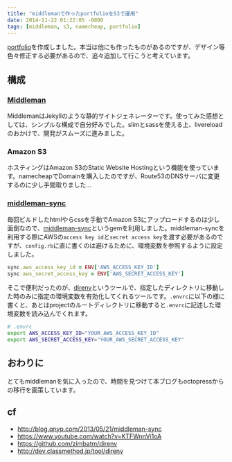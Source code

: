 ```yaml
---
title: "middlemanで作ったportfolioをS3で運用"
date: 2014-11-22 01:22:05 -0800
tags: [middleman, s3, namecheap, portfolio]
---
```


[portfolio](http://www.parakeety.com/)を作成しました。本当は他にも作ったものがあるのですが、デザイン等色々修正する必要があるので、追々追加して行こうと考えています。

<!--more-->

## 構成
### [Middleman](http://middlemanapp.com/)
MiddlemanはJekyllのような静的サイトジェネレーターです。使ってみた感想としては、シンプルな構成で自分好みでした。slimとsassを使える上、livereloadのおかけで、開発がスムーズに進みました。

### Amazon S3
ホスティングはAmazon S3のStatic Website Hostingという機能を使っています。namecheapでDomainを購入したのですが、Route53のDNSサーバに変更するのに少し手間取りました...

### [middleman-sync](https://github.com/karlfreeman/middleman-sync)
毎回ビルドしたhtmlやらcssを手動でAmazon S3にアップロードするのは少し面倒なので、[middleman-sync](https://github.com/karlfreeman/middleman-sync)というgemを利用しました。middleman-syncを利用する際にAWSの`access key id`と`secret access key`を渡す必要があるのですが、`config.rb`に直に書くのは避けるために、環境変数を参照するように設定しました。

```ruby
sync.aws_access_key_id = ENV['AWS_ACCESS_KEY_ID']
sync.aws_secret_access_key = ENV['AWS_SECRET_ACCESS_KEY']
```

そこで便利だったのが、[direnv](https://github.com/zimbatm/direnv)というツールで、指定したディレクトリに移動した時のみに指定の環境変数を有効化してくれるツールです。`.envrc`に以下の様に書くと、あとはprojectのルートディレクトリに移動すると`.envrc`に記述した環境変数を読み込んでくれます。

```sh
# .envrc
export AWS_ACCESS_KEY_ID="YOUR_AWS_ACCESS_KEY_ID"
export AWS_SECRET_ACCESS_KEY="YOUR_AWS_SECRET_ACCESS_KEY"
```


## おわりに
とてもmiddlemanを気に入ったので、時間を見つけて本ブログもoctopressからの移行を画策しています。

## cf
- http://blog.qnyp.com/2013/05/21/middleman-sync
- https://www.youtube.com/watch?v=KTFWnnVi1oA
- https://github.com/zimbatm/direnv
- http://dev.classmethod.jp/tool/direnv
